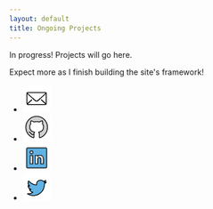 ```yaml
---
layout: default
title: Ongoing Projects
---
```

<body>
<div class="blurb">
	<p>In progress! Projects will go here.</p>

  <p> Expect more as I finish building the site's framework! </p>
</div><!-- /.blurb -->
<footer>
		<ul>
				<li><a href="mailto:colantoniojoseph@gmail.com">
					<img src="/images/email.png" alt="email" width=50px class="no_hover">
				</a></li>
				<li><a href="https://github.com/ColantonioLearn", target="_blank">
					<img src="/images/github.png" alt="github" width=50px class="no_hover">
				</a></li>
				<li><a href="https://www.linkedin.com/in/joseph-colantonio-63186692/", target="_blank">
					<img src="/images/linkedin.png" alt="linkedIn" width=50px class="no_hover">
				</a></li>
				<li><a href="https://twitter.com/JosephCola2nd", target="_blank">
					<img src="/images/twitter.png" alt="twitter" width=50px class="no_hover">
				</a></li>
	</ul>
</footer>
</body>
